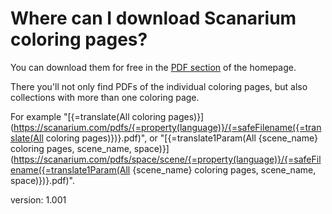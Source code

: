 # Where can I download Scanarium coloring pages?

You can download them for free in the [PDF section](https://scanarium.com/coloring-pages.html) of the homepage.

There you'll not only find PDFs of the individual coloring pages, but also collections with more than one coloring page.

For example "[{=translate(All coloring pages)}](https://scanarium.com/pdfs/{=property(language)}/{=safeFilename({=translate(All coloring pages)})}.pdf)", or "[{=translate1Param(All {scene_name} coloring pages, scene_name, space)}](https://scanarium.com/pdfs/space/scene/{=property(language)}/{=safeFilename({=translate1Param(All {scene_name} coloring pages, scene_name, space)})}.pdf)".

version: 1.001
